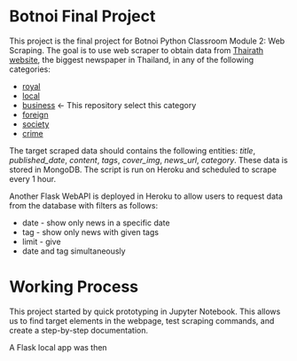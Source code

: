 # Botnoi Final Project
This project is the final project for Botnoi Python Classroom Module 2: Web Scraping. The goal is to use web scraper to obtain data from [Thairath website](www.thairath.co.th), the biggest newspaper in Thailand, in any of the following categories: 

   - [royal](https://www.thairath.co.th/news/royal)
   - [local](https://www.thairath.co.th/news/local)
   - [business](https://www.thairath.co.th/news/royal) <- This repository select this category
   - [foreign](https://www.thairath.co.th/news/royal)
   - [society](https://www.thairath.co.th/news/royal)
   - [crime](https://www.thairath.co.th/news/royal)

The target scraped data should contains the following entities: *title*, *published_date*, *content*, *tags*, *cover_img*, *news_url*, *category*. These data is stored in MongoDB. The script is run on Heroku and scheduled to scrape every 1 hour.

Another Flask WebAPI is deployed in Heroku to allow users to request data from the database with filters as follows:

- date - show only news in a specific date
- tag - show only news with given tags
- limit - give 
- date and tag simultaneously

# Working Process
This project started by quick prototyping in Jupyter Notebook. This allows us to find target elements in the webpage, test scraping commands, and create a step-by-step documentation.

A Flask local app was then 

<!--stackedit_data:
eyJoaXN0b3J5IjpbMTY5NzcwNDMwN119
-->